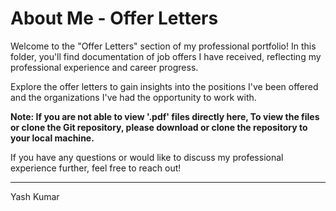 # About Me - Offer Letters

Welcome to the "Offer Letters" section of my professional portfolio! In this folder, you'll find documentation of job offers I have received, reflecting my professional experience and career progress.

Explore the offer letters to gain insights into the positions I've been offered and the organizations I've had the opportunity to work with.

**Note: If you are not able to view '.pdf' files directly here, To view the files or clone the Git repository, please download or clone the repository to your local machine.**

If you have any questions or would like to discuss my professional experience further, feel free to reach out!

---

Yash Kumar
